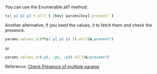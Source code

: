 You can use the Enumerable.all? method:
```ruby
%i( p1 p2 p3 ).all? { |key| params[key].present? }
```
Another alternative, if you need the values, it to fetch them and check the presence.
```ruby
params.values_at(*%i( p1 p2 p3 )).all?(&:present?)
```
or
```ruby
params.values_at(:p1, :p2, :p3).all?(&:present?)
```

Reference: [Check Presence of multiple params](https://stackoverflow.com/questions/34766494/check-presence-of-multiple-params)